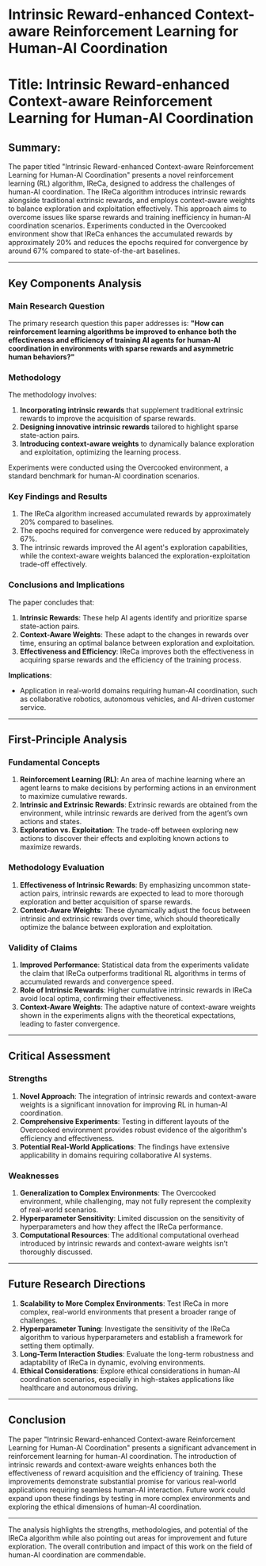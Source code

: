# Intrinsic Reward-enhanced Context-aware Reinforcement Learning for Human-AI Coordination

# Title: Intrinsic Reward-enhanced Context-aware Reinforcement Learning for Human-AI Coordination

## Summary:
The paper titled "Intrinsic Reward-enhanced Context-aware Reinforcement Learning for Human-AI Coordination" presents a novel reinforcement learning (RL) algorithm, IReCa, designed to address the challenges of human-AI coordination. The IReCa algorithm introduces intrinsic rewards alongside traditional extrinsic rewards, and employs context-aware weights to balance exploration and exploitation effectively. This approach aims to overcome issues like sparse rewards and training inefficiency in human-AI coordination scenarios. Experiments conducted in the Overcooked environment show that IReCa enhances the accumulated rewards by approximately 20% and reduces the epochs required for convergence by around 67% compared to state-of-the-art baselines.

---

## Key Components Analysis

### Main Research Question
The primary research question this paper addresses is: 
**"How can reinforcement learning algorithms be improved to enhance both the effectiveness and efficiency of training AI agents for human-AI coordination in environments with sparse rewards and asymmetric human behaviors?"**

### Methodology
The methodology involves:
1. **Incorporating intrinsic rewards** that supplement traditional extrinsic rewards to improve the acquisition of sparse rewards.
2. **Designing innovative intrinsic rewards** tailored to highlight sparse state-action pairs. 
3. **Introducing context-aware weights** to dynamically balance exploration and exploitation, optimizing the learning process.

Experiments were conducted using the Overcooked environment, a standard benchmark for human-AI coordination scenarios.

### Key Findings and Results
1. The IReCa algorithm increased accumulated rewards by approximately 20% compared to baselines.
2. The epochs required for convergence were reduced by approximately 67%.
3. The intrinsic rewards improved the AI agent's exploration capabilities, while the context-aware weights balanced the exploration-exploitation trade-off effectively.

### Conclusions and Implications
The paper concludes that:
1. **Intrinsic Rewards**: These help AI agents identify and prioritize sparse state-action pairs. 
2. **Context-Aware Weights**: These adapt to the changes in rewards over time, ensuring an optimal balance between exploration and exploitation.
3. **Effectiveness and Efficiency**: IReCa improves both the effectiveness in acquiring sparse rewards and the efficiency of the training process.

**Implications**:
- Application in real-world domains requiring human-AI coordination, such as collaborative robotics, autonomous vehicles, and AI-driven customer service.

---

## First-Principle Analysis

### Fundamental Concepts
1. **Reinforcement Learning (RL)**: An area of machine learning where an agent learns to make decisions by performing actions in an environment to maximize cumulative rewards.
2. **Intrinsic and Extrinsic Rewards**: Extrinsic rewards are obtained from the environment, while intrinsic rewards are derived from the agent’s own actions and states.
3. **Exploration vs. Exploitation**: The trade-off between exploring new actions to discover their effects and exploiting known actions to maximize rewards.

### Methodology Evaluation
1. **Effectiveness of Intrinsic Rewards**: By emphasizing uncommon state-action pairs, intrinsic rewards are expected to lead to more thorough exploration and better acquisition of sparse rewards.
2. **Context-Aware Weights**: These dynamically adjust the focus between intrinsic and extrinsic rewards over time, which should theoretically optimize the balance between exploration and exploitation.

### Validity of Claims
1. **Improved Performance**: Statistical data from the experiments validate the claim that IReCa outperforms traditional RL algorithms in terms of accumulated rewards and convergence speed.
2. **Role of Intrinsic Rewards**: Higher cumulative intrinsic rewards in IReCa avoid local optima, confirming their effectiveness.
3. **Context-Aware Weights**: The adaptive nature of context-aware weights shown in the experiments aligns with the theoretical expectations, leading to faster convergence.

---

## Critical Assessment

### Strengths
1. **Novel Approach**: The integration of intrinsic rewards and context-aware weights is a significant innovation for improving RL in human-AI coordination.
2. **Comprehensive Experiments**: Testing in different layouts of the Overcooked environment provides robust evidence of the algorithm's efficiency and effectiveness.
3. **Potential Real-World Applications**: The findings have extensive applicability in domains requiring collaborative AI systems.

### Weaknesses
1. **Generalization to Complex Environments**: The Overcooked environment, while challenging, may not fully represent the complexity of real-world scenarios.
2. **Hyperparameter Sensitivity**: Limited discussion on the sensitivity of hyperparameters and how they affect the IReCa performance.
3. **Computational Resources**: The additional computational overhead introduced by intrinsic rewards and context-aware weights isn’t thoroughly discussed.

---

## Future Research Directions
1. **Scalability to More Complex Environments**: Test IReCa in more complex, real-world environments that present a broader range of challenges.
2. **Hyperparameter Tuning**: Investigate the sensitivity of the IReCa algorithm to various hyperparameters and establish a framework for setting them optimally.
3. **Long-Term Interaction Studies**: Evaluate the long-term robustness and adaptability of IReCa in dynamic, evolving environments.
4. **Ethical Considerations**: Explore ethical considerations in human-AI coordination scenarios, especially in high-stakes applications like healthcare and autonomous driving.

---

## Conclusion
The paper "Intrinsic Reward-enhanced Context-aware Reinforcement Learning for Human-AI Coordination" presents a significant advancement in reinforcement learning for human-AI coordination. The introduction of intrinsic rewards and context-aware weights enhances both the effectiveness of reward acquisition and the efficiency of training. These improvements demonstrate substantial promise for various real-world applications requiring seamless human-AI interaction. Future work could expand upon these findings by testing in more complex environments and exploring the ethical dimensions of human-AI coordination.

---

The analysis highlights the strengths, methodologies, and potential of the IReCa algorithm while also pointing out areas for improvement and future exploration. The overall contribution and impact of this work on the field of human-AI coordination are commendable.